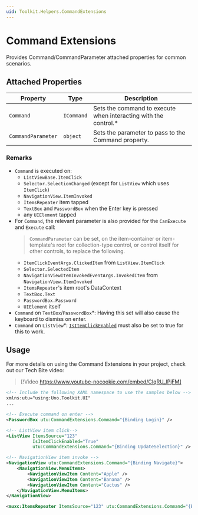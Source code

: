 ```yaml
---
uid: Toolkit.Helpers.CommandExtensions
---
```


# Command Extensions

Provides Command/CommandParameter attached properties for common scenarios.

## Attached Properties

| Property           | Type       | Description                                                      |
|--------------------|------------|------------------------------------------------------------------|
| `Command`          | `ICommand` | Sets the command to execute when interacting with the control.\* |
| `CommandParameter` | `object`   | Sets the parameter to pass to the Command property.              |

### Remarks

- `Command` is executed on:
  - `ListViewBase.ItemClick`
  - `Selector.SelectionChanged` (except for `ListView` which uses `ItemClick`)
  - `NavigationView.ItemInvoked`
  - `ItemsRepeater` item tapped
  - `TextBox` and `PasswordBox` when the Enter key is pressed
  - any `UIElement` tapped
- For `Command`, the relevant parameter is also provided for the `CanExecute` and `Execute` call:
  > `CommandParameter` can be set, on the item-container or item-template's root for collection-type control, or control itself for other controls, to replace the following.
  - `ItemClickEventArgs.ClickedItem` from `ListView.ItemClick`
  - `Selector.SelectedItem`
  - `NavigationViewItemInvokedEventArgs.InvokedItem` from `NavigationView.ItemInvoked`
  - `ItemsRepeater`'s item root's DataContext
  - `TextBox.Text`
  - `PasswordBox.Password`
  - `UIElement` itself
- `Command` on `TextBox`/`PasswordBox`\*: Having this set will also cause the keyboard to dismiss on enter.
- `Command` on `ListView`\*: [`IsItemClickEnabled`](https://learn.microsoft.com/uwp/api/windows.ui.xaml.controls.listviewbase.isitemclickenabled) must also be set to true for this to work.

## Usage

For more details on using the Command Extensions in your project, check out our Tech Bite video:
> [!Video https://www.youtube-nocookie.com/embed/CIqRU_lPjFM]

```xml
<!-- Include the following XAML namespace to use the samples below -->
xmlns:utu="using:Uno.Toolkit.UI"
...

<!-- Execute command on enter -->
<PasswordBox utu:CommandExtensions.Command="{Binding Login}" />

<!-- ListView item click-->
<ListView ItemsSource="123"
          IsItemClickEnabled="True"
          utu:CommandExtensions.Command="{Binding UpdateSelection}" />

<!-- NavigationView item invoke -->
<NavigationView utu:CommandExtensions.Command="{Binding Navigate}">
    <NavigationView.MenuItems>
        <NavigationViewItem Content="Apple" />
        <NavigationViewItem Content="Banana" />
        <NavigationViewItem Content="Cactus" />
    </NavigationView.MenuItems>
</NavigationView>

<muxc:ItemsRepeater ItemsSource="123" utu:CommandExtensions.Command="{Binding UpdateSelection}" />
```
